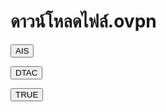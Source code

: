 # ดาวน์โหลดไฟล์.ovpn

<!DOCTYPE html>
<html>
<body>

<button type="https://github.com/ADTCOM/ADTCOM.githup.io/raw/main/AIS.ovpn.zip" onclick="alert('ดาวโหลด')">AIS</button>

<button type="https://github.com/ADTCOM/ADTCOM.githup.io/raw/main/DTAC%20ovpn.zip" onclick="alert('ดาวโหลด')">DTAC</button>

<button type="https://github.com/ADTCOM/ADTCOM.githup.io/raw/main/TRUE.ovpn.zip" onclick="alert('ดาวโหลด')">TRUE</button>
 
</body>
</html>
